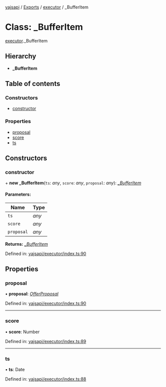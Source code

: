 [yajsapi](../README.md) / [Exports](../modules.md) / [executor](../modules/executor.md) / _BufferItem

# Class: \_BufferItem

[executor](../modules/executor.md)._BufferItem

## Hierarchy

* **_BufferItem**

## Table of contents

### Constructors

- [constructor](executor._bufferitem.md#constructor)

### Properties

- [proposal](executor._bufferitem.md#proposal)
- [score](executor._bufferitem.md#score)
- [ts](executor._bufferitem.md#ts)

## Constructors

### constructor

\+ **new _BufferItem**(`ts`: *any*, `score`: *any*, `proposal`: *any*): [*\_BufferItem*](executor._bufferitem.md)

#### Parameters:

Name | Type |
------ | ------ |
`ts` | *any* |
`score` | *any* |
`proposal` | *any* |

**Returns:** [*\_BufferItem*](executor._bufferitem.md)

Defined in: [yajsapi/executor/index.ts:90](https://github.com/golemfactory/yajsapi/blob/289a25a/yajsapi/executor/index.ts#L90)

## Properties

### proposal

• **proposal**: [*OfferProposal*](rest_market.offerproposal.md)

Defined in: [yajsapi/executor/index.ts:90](https://github.com/golemfactory/yajsapi/blob/289a25a/yajsapi/executor/index.ts#L90)

___

### score

• **score**: Number

Defined in: [yajsapi/executor/index.ts:89](https://github.com/golemfactory/yajsapi/blob/289a25a/yajsapi/executor/index.ts#L89)

___

### ts

• **ts**: Date

Defined in: [yajsapi/executor/index.ts:88](https://github.com/golemfactory/yajsapi/blob/289a25a/yajsapi/executor/index.ts#L88)
